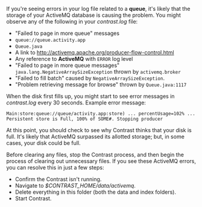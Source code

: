 <!--
title: "ActiveMQ Persistent Store Full"
description: "ActiveMQ Disk Persistence"
tags: "troubleshoot setup FAQ activemq disk disc full"
-->

If you're seeing errors in your log file related to a **queue**, it's likely that the storage of your ActiveMQ database is causing the problem. You might observe any of the following in your *contrast.log* file:

* "Failed to page in more queue" messages
* `queue://queue.activity.app`
* `Queue.java`
* A link to http://activemq.apache.org/producer-flow-control.html
* Any reference to **ActiveMQ** with `ERROR` log level
* "Failed to page in more queue messages" `java.lang.NegativeArraySizeException` thrown by `activemq.broker`
* "Failed to fill batch" caused by `NegativeArraySizeException`.
* "Problem retrieving message for browse" thrown by `Queue.java:1117`

When the disk first fills up, you might start to see error messages in *contrast.log* every 30 seconds. Example error message:

```
Main:store:queue://queue/activity.app:store) ... percentUsage=102% ... Persistent store is Full, 100% of SOME#. Stopping producer
```

At this point, you should check to see why Contrast thinks that your disk is full. It's likely that ActiveMQ surpassed its allotted storage; but, in some cases, your disk could be full.  

Before clearing any files, stop the Contrast process, and then begin the process of clearing out unnecessary files. If you see these ActiveMQ errors, you can resolve this in just a few steps:

* Confirm the Contrast isn't running.
* Navigate to *$CONTRAST_HOME/data/activemq*.
* Delete everything in this folder (both the data and index folders).
* Start Contrast.
